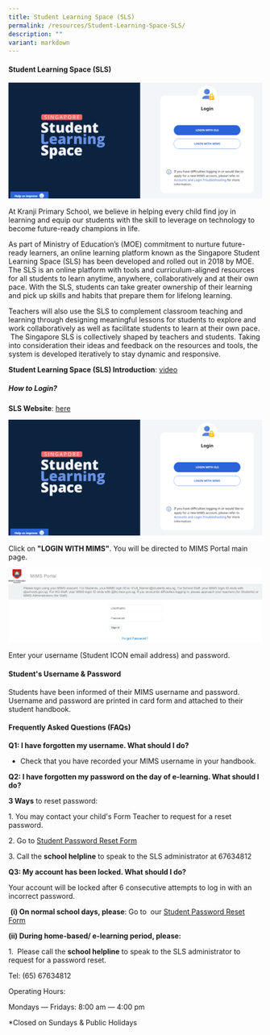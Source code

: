 ```yaml
---
title: Student Learning Space (SLS)
permalink: /resources/Student-Learning-Space-SLS/
description: ""
variant: markdown
---
```

#### **Student Learning Space (SLS)**
![](/images/SLS_main_page_login.png)

At Kranji Primary School, we believe in helping every child find joy in learning and equip our students with the skill to leverage on technology to become future-ready champions in life.

As part of Ministry of Education’s (MOE) commitment to nurture future-ready learners, an online learning platform known as the Singapore Student Learning Space (SLS) has been developed and rolled out in 2018 by MOE. The SLS is an online platform with tools and curriculum-aligned resources for all students to&nbsp;learn anytime, anywhere, collaboratively and at their own pace. With the SLS, students can take&nbsp;greater ownership of their learning and pick up skills and habits that prepare them for lifelong learning.&nbsp; &nbsp; &nbsp; &nbsp;

Teachers will also use the SLS to complement classroom teaching and learning through designing meaningful lessons for students to explore and work collaboratively as well as facilitate students to learn at their own pace.&nbsp; &nbsp;The Singapore SLS is collectively shaped by teachers and students. Taking into consideration their ideas and feedback on the resources and tools, the system is developed iteratively to stay dynamic and responsive.  

**Student Learning Space (SLS) Introduction**: [video](https://www.youtube.com/watch?v=ht--L3Pj_yQ)

##### **How to Login?**

**SLS Website**: [here](here ) 

![](/images/SLS_main_page_login.png)

Click on **"LOGIN WITH MIMS"**. You will be directed to MIMS Portal main page.

![](/images/MIMS_Login_page.png)

Enter your username (Student ICON email address) and password.

#### **Student's Username &amp; Password**&nbsp;


Students have been informed of their MIMS username and password. Username and password are printed in card form and attached to their student handbook.
  

#### **Frequently Asked Questions (FAQs)**


**Q1: I have forgotten my username. What should I do?**&nbsp;  

*   Check that you have recorded your MIMS username in your handbook.

  

**Q2:&nbsp;I have forgotten my password on the day of e-learning. What should I do?**

**3 Ways**&nbsp;to reset password:

1\. You may contact your child's Form Teacher to request for a reset password.

2\. Go to [Student Password Reset Form](http://go.gov.sg/passwordresetform)

3.&nbsp;Call the **school helpline** to speak to the SLS administrator at 67634812



  

**Q3: My account has been locked. What should I do?**&nbsp;

Your account will be locked after 6 consecutive attempts to log in with an incorrect password.&nbsp;

&nbsp;**(i) On normal school days, please**: Go to&nbsp; our <a href="http://go.gov.sg/passwordresetform" target="\_blank">Student Password Reset Form</a>&nbsp;

**(ii) During home-based/ e-learning period, please:**

1.&nbsp;&nbsp;Please call the&nbsp;**school helpline**&nbsp;to speak to the SLS administrator to request for a password reset.

Tel: (65)&nbsp;67634812

Operating Hours:&nbsp;

Mondays ― Fridays: 8:00 am ― 4:00 pm  





\*Closed on Sundays &amp; Public Holidays